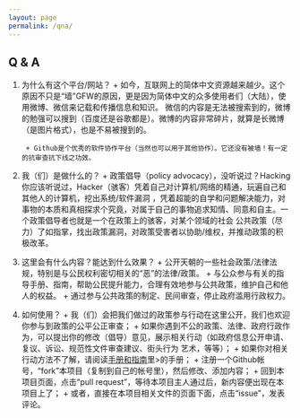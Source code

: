 ```yaml
---
layout: page
permalink: /qna/
---
```

## Q & A

1. 为什么有这个平台/网站？
        + 如今，互联网上的简体中文资源越来越少。这个原因不只是“墙”GFW的原因，更是因为简体中文的众多使用者们（大陆），使用微博、微信来记载和传播信息和知识。 微信的内容是无法被搜索到的，微博的勉强可以搜到（百度还是谷歌都是）。微博的内容非常碎片，就算是长微博（是图片格式），也是不易被搜到的。

        + Github是个优秀的软件协作平台（当然也可以用于其他协作）。它还没有被墙！有一定的抗审查抗下线之功效。

2. 我（们）是做什么的？
        + 政策倡导（policy advocacy），没听说过？Hacking你应该听说过，Hacker（骇客）凭着自己对计算机/网络的精通，玩遍自己和其他人的计算机，挖出系统/软件漏洞
，凭着超能的自学和问题解决能力，对事物的本质和真相探求个究竟，对属于自己的事物追求知情、同意和自主。一个政策倡导者也就是一个在政策上的骇客，对某个领域的社会
公共政策（尽力）了如指掌，找出政策漏洞，对政策受害者以协助/维权，并推动政策的积极改革。

3. 这里会有什么内容？能达到什么效果？
        + 公开天朝的一些社会政策/法律法规，特别是与公民权利密切相关的“恶”的法律/政策。
        + 与公众参与有关的指导手册、指南，帮助公民提升能力，合理有效地参与公共政策，维护自己和他人的权益。
        + 通过参与公共政策的制定、民间审查，停止政府滥用行政权力。

4. 如何使用？
        + 我（们）会把我们做过的政策参与行动在这里公开，我们也欢迎你参与到政策的公平公正审查；
        + 如果你遇到不公的政策、法律、政府行政作为，可以提出你的修改（倡导）意见，展示相关行动（如政府信息公开申请、复议、诉讼、规范性文件审查建议、街头行为
艺术，等等）；
        + 如果你对相关行动方法不了解，请阅读[手册和指南](https://github.com/mdrights/mirror-CN/tree/master/%E6%89%8B%E5%86%8C%E5%92%8C%E6%8C%87%E5%8D%97)里>的手册；
        + 注册一个Github帐号，“fork”本项目（复制到自己的帐号里），然后修改、添加内容；
        + 回到本项目页面，点击“pull request”，等待本项目主人通过后，新内容便出现在本项目上了；
        + 或者，直接在本项目相关文件的页面下面，点击“issue”，发表评论。



